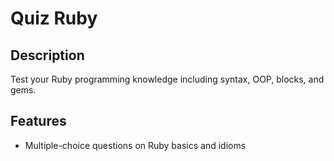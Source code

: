 # Quiz Ruby

## Description
Test your Ruby programming knowledge including syntax, OOP, blocks, and gems.

## Features
- Multiple-choice questions on Ruby basics and idioms
